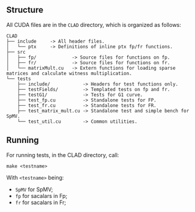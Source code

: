 
## Structure
All CUDA files are in the `CLAD` directory, which is organized as follows:


```
CLAD
├── include     -> All header files.
│   └── ptx     -> Definitions of inline ptx fp/fr functions.
├── src
│   ├── fp/             -> Source files for functions on fp.
│   ├── fr/             -> Source files for functions on fr.
│   └── matrixMult.cu   -> Extern functions for loading sparse matrices and calculate witness multiplication.
└── tests
    ├── include/            -> Headers for test functions only.
    ├── testFields/         -> Templated tests on fp and fr.
    ├── testG1/             -> Tests for G1 curve.
    ├── test_fp.cu          -> Standalone tests for FP.
    ├── test_fr.cu          -> Standalone tests for FR.
    ├── test_matrix_mult.cu -> Standalone test and simple bench for SpMV.
    └── test_util.cu        -> Common utilities.
```

## Running

For running tests, in the CLAD directory, call:

`make <testname>`

With `<testname>` being:
- `SpMV` for SpMV;
- `fp` for sacalars in Fp;
- `fr` for sacalars in Fr;

